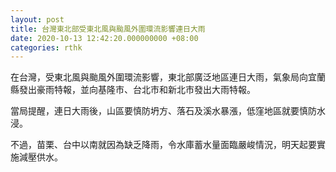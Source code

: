 ```yaml
---
layout: post
title: 台灣東北部受東北風與颱風外圍環流影響連日大雨
date: 2020-10-13 12:42:20.000000000 +08:00
categories: rthk
---
```


在台灣，受東北風與颱風外圍環流影響，東北部廣泛地區連日大雨，氣象局向宜蘭縣發出豪雨特報，並向基隆市、台北市和新北市發出大雨特報。

當局提醒，連日大雨後，山區要慎防坍方、落石及溪水暴漲，低窪地區就要慎防水浸。

不過，苗栗、台中以南就因為缺乏降雨，令水庫蓄水量面臨嚴峻情況，明天起要實施減壓供水。
